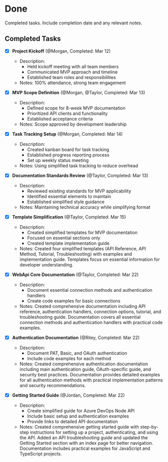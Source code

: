 # Done

Completed tasks. Include completion date and any relevant notes.

## Completed Tasks

- [x] **Project Kickoff** (@Morgan, Completed: Mar 12)
  - Description:
    - Held kickoff meeting with all team members
    - Communicated MVP approach and timeline
    - Established team roles and responsibilities
  - Notes: 100% attendance, strong team engagement

- [x] **MVP Scope Definition** (@Morgan, @Taylor, Completed: Mar 13)
  - Description:
    - Defined scope for 8-week MVP documentation
    - Prioritized API clients and functionality
    - Established acceptance criteria
  - Notes: Scope approved by development leadership

- [x] **Task Tracking Setup** (@Morgan, Completed: Mar 14)
  - Description:
    - Created kanban board for task tracking
    - Established progress reporting process
    - Set up weekly status meeting
  - Notes: Using simplified task tracking to reduce overhead

- [x] **Documentation Standards Review** (@Taylor, Completed: Mar 13)
  - Description:
    - Reviewed existing standards for MVP applicability
    - Identified essential elements to maintain
    - Established simplified style guidance
  - Notes: Maintaining technical accuracy while simplifying format 

- [x] **Template Simplification** (@Taylor, Completed: Mar 15)
  - Description:
    - Created simplified templates for MVP documentation
    - Focused on essential sections only
    - Created template implementation guide
  - Notes: Created four simplified templates (API Reference, API Method, Tutorial, Troubleshooting) with examples and implementation guide. Templates focus on essential information for developer understanding. 

- [x] **WebApi Core Documentation** (@Taylor, Completed: Mar 22)
  - Description:
    - Document essential connection methods and authentication handlers
    - Create code examples for basic connections
  - Notes: Created comprehensive documentation including API reference, authentication handlers, connection options, tutorial, and troubleshooting guide. Documentation covers all essential connection methods and authentication handlers with practical code examples.

- [x] **Authentication Documentation** (@Riley, Completed: Mar 22)
  - Description:
    - Document PAT, Basic, and OAuth authentication
    - Include code examples for each method
  - Notes: Created comprehensive authentication documentation including main authentication guide, OAuth-specific guide, and security best practices. Documentation provides detailed examples for all authentication methods with practical implementation patterns and security recommendations.

- [x] **Getting Started Guide** (@Jordan, Completed: Mar 22)
  - Description:
    - Create simplified guide for Azure DevOps Node API
    - Include basic setup and authentication examples
    - Provide links to detailed API documentation
  - Notes: Created comprehensive getting started guide with step-by-step instructions for setting up a project, authenticating, and using the API. Added an API troubleshooting guide and updated the Getting Started section with an index page for better navigation. Documentation includes practical examples for JavaScript and TypeScript projects. 